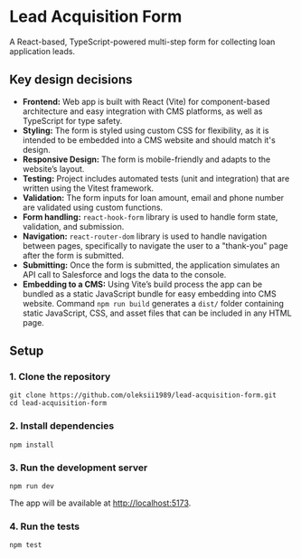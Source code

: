# Lead Acquisition Form

A React-based, TypeScript-powered multi-step form for collecting loan application leads.

## Key design decisions

- **Frontend:** Web app is built with React (Vite) for component-based architecture and easy integration with CMS platforms, as well as TypeScript for type safety.
- **Styling:** The form is styled using custom CSS for flexibility, as it is intended to be embedded into a CMS website and should match it's design.
- **Responsive Design:** The form is mobile-friendly and adapts to the website’s layout.
- **Testing:** Project includes automated tests (unit and integration) that are written using the Vitest framework.
- **Validation:** The form inputs for loan amount, email and phone number are validated using custom functions.
- **Form handling:** `react-hook-form` library is used to handle form state, validation, and submission.
- **Navigation:** `react-router-dom` library is used to handle navigation between pages, specifically to navigate the user to a "thank-you" page after the form is submitted.
- **Submitting:** Once the form is submitted, the application simulates an API call to Salesforce and logs the data to the console.
- **Embedding to a CMS:** Using Vite’s build process the app can be bundled as a static JavaScript bundle for easy embedding into CMS website. Command `npm run build` generates a `dist/` folder containing static JavaScript, CSS, and asset files that can be included in any HTML page.

## Setup

### 1. Clone the repository

```
git clone https://github.com/oleksii1989/lead-acquisition-form.git
cd lead-acquisition-form
```

### 2. Install dependencies

```
npm install
```

### 3. Run the development server

```
npm run dev
```

The app will be available at [http://localhost:5173](http://localhost:5173).

### 4. Run the tests

```
npm test
```
